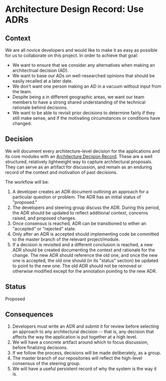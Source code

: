 # Architecture Design Record: Use ADRs

## Context

We are all novice developers and would like to make it as easy as possible for us to collaborate on this project.
In order to achieve that goal: 
- We want to ensure that we consider any alternatives when making an architectrual decision (AD).
- We want to base our ADs on well-researched opinions that should be easily recalled at a later date.
- We don't want one person making an AD in a vacuum without input from the team.
- Despite being a in different geographic areas, we want our team members to have a strong shared understanding of the technical rationale behind decisions.
- We want to be able to revisit prior decisions to determine fairly if they still make sense, and if the motivating circumstances or conditions have changed.

## Decision

We will document every architecture-level decision for the applications and its core modules with an [Architecture Decision Record](http://thinkrelevance.com/blog/2011/11/15/documenting-architecture-decisions). These are a well structured, relatively lightweight way to capture architectural proposals. They can serve as an artifact for discussion, and remain as an enduring record of the context and motivation of past decisions.

The workflow will be:

1. A developer creates an ADR document outlining an approach for a particular question or problem. The ADR has an initial status of "proposed."
1. The developers and steering group discuss the ADR. During this period, the ADR should be updated to reflect additional context, concerns raised, and proposed changes.
1. Once consensus is reached, ADR can be transitioned to either an "accepted" or "rejected" state.
1. Only after an ADR is accepted should implementing code be committed to the master branch of the relevant project/module.
1. If a decision is revisited and a different conclusion is reached, a new ADR should be created documenting the context and rationale for the change. The new ADR should reference the old one, and once the new one is accepted, the old one should (in its "status" section) be updated to point to the new one. The old ADR should not be removed or otherwise modified except for the annotation pointing to the new ADR.

## Status

Proposed

## Consequences

1. Developers must write an ADR and submit it for review before selecting an approach to any architectural decision -- that is, any decision that affects the way the application is put together at a high level.
1. We will have a concrete artifact around which to focus discussion, before finalizing decisions.
1. If we follow the process, decisions will be made deliberately, as a group.
1. The master branch of our repositories will reflect the high-level consensus of the steering group.
1. We will have a useful persistent record of why the system is the way it is.


